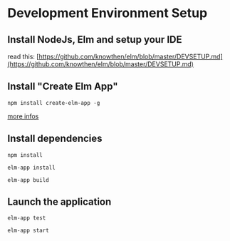 # Development Environment Setup

## Install NodeJs, Elm and setup your IDE

read this: [https://github.com/knowthen/elm/blob/master/DEVSETUP.md](https://github.com/knowthen/elm/blob/master/DEVSETUP.md)

## Install "Create Elm App"

`npm install create-elm-app -g`

[more infos](https://github.com/halfzebra/create-elm-app/blob/master/README.md#create-elm-app---)

## Install dependencies

`npm install`

`elm-app install`

`elm-app build`

## Launch the application

`elm-app test`

`elm-app start`
